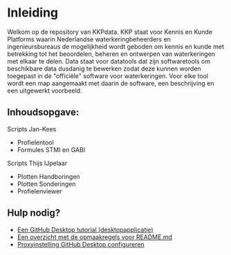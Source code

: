 # Inleiding

Welkom op de repository van KKPdata. KKP staat voor Kennis en Kunde Platforms waarin Nederlandse waterkeringbeheerders en ingenieursbureaus de mogelijkheid wordt geboden om kennis en kunde met betrekking tot het beoordelen, beheren en ontwerpen van waterkeringen met elkaar te delen. Data staat voor datatools dat zijn softwaretools om beschikbare data dusdanig te bewerken zodat deze kunnen worden toegepast in de "officiële" software voor waterkeringen. Voor elke tool wordt een map aangemaakt met daarin de software, een beschrijving en een uitgewerkt voorbeeld. 

## Inhoudsopgave:

Scripts Jan-Kees
* Profielentool
* Formules STMI en GABI
 
Scripts Thijs IJpelaar
* Plotten Handboringen
* Plotten Sonderingen
* Profielenviewer

## Hulp nodig?

* [Een GitHub Desktop tutorial (desktopapplicatie)](https://help.github.com/desktop/guides/getting-started/)
* [Een overzicht met de opmaakregels voor README.md](https://github.com/adam-p/markdown-here/wiki/Markdown-Cheatsheet)
* [Proxyinstelling GitHub Desktop configureren](https://stackoverflow.com/questions/128035/how-do-i-pull-from-a-git-repository-through-an-http-proxy)